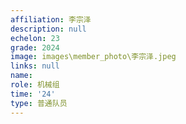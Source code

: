 ```yaml
---
affiliation: 李宗泽
description: null
echelon: 23
grade: 2024
image: images\member_photo\李宗泽.jpeg
links: null
name: 
role: 机械组
time: '24'
type: 普通队员
---
```

